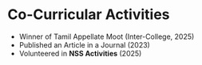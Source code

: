 # Co-Curricular Activities

- Winner of Tamil Appellate Moot (Inter-College, 2025)  
- Published an Article in a Journal (2023)  
- Volunteered in **NSS Activities** (2025)
